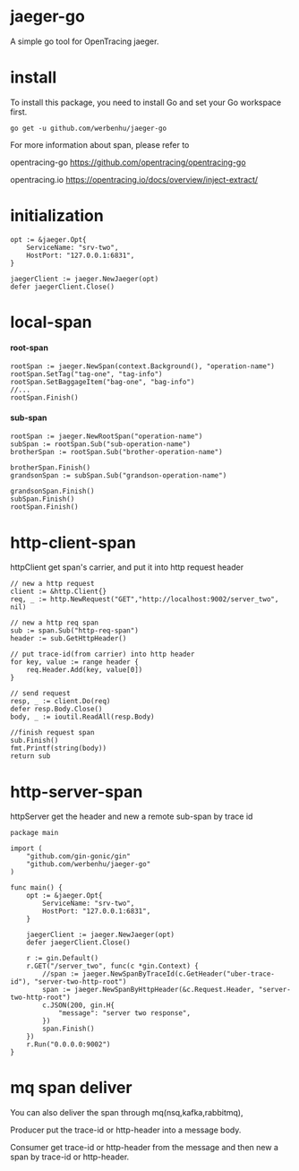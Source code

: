 # jaeger-go
A simple go tool for OpenTracing jaeger.

# install
To install this package, you need to install Go and set your Go workspace first.

```go get -u github.com/werbenhu/jaeger-go```

For more information about span, please refer to

opentracing-go https://github.com/opentracing/opentracing-go

opentracing.io https://opentracing.io/docs/overview/inject-extract/


# initialization
```
opt := &jaeger.Opt{
    ServiceName: "srv-two",
    HostPort: "127.0.0.1:6831",
}
    
jaegerClient := jaeger.NewJaeger(opt)
defer jaegerClient.Close()
```

# local-span

#### root-span
```
rootSpan := jaeger.NewSpan(context.Background(), "operation-name")
rootSpan.SetTag("tag-one", "tag-info")
rootSpan.SetBaggageItem("bag-one", "bag-info")
//...
rootSpan.Finish()
```

#### sub-span

```
rootSpan := jaeger.NewRootSpan("operation-name")
subSpan := rootSpan.Sub("sub-operation-name") 
brotherSpan := rootSpan.Sub("brother-operation-name")

brotherSpan.Finish()
grandsonSpan := subSpan.Sub("grandson-operation-name") 

grandsonSpan.Finish()
subSpan.Finish()
rootSpan.Finish()
```

# http-client-span
httpClient get span's carrier, and put it into http request header 
```
// new a http request
client := &http.Client{}
req, _ := http.NewRequest("GET","http://localhost:9002/server_two", nil)

// new a http req span
sub := span.Sub("http-req-span")
header := sub.GetHttpHeader()

// put trace-id(from carrier) into http header
for key, value := range header {
	req.Header.Add(key, value[0])
}

// send request
resp, _ := client.Do(req)
defer resp.Body.Close()
body, _ := ioutil.ReadAll(resp.Body)

//finish request span
sub.Finish()
fmt.Printf(string(body))
return sub
```

# http-server-span
httpServer get the header and new a remote sub-span by trace id
```
package main

import (
	"github.com/gin-gonic/gin"
	"github.com/werbenhu/jaeger-go"
)

func main() {
    opt := &jaeger.Opt{
    	ServiceName: "srv-two",
    	HostPort: "127.0.0.1:6831",
    }
    
    jaegerClient := jaeger.NewJaeger(opt)
    defer jaegerClient.Close()

	r := gin.Default()
	r.GET("/server_two", func(c *gin.Context) {
		//span := jaeger.NewSpanByTraceId(c.GetHeader("uber-trace-id"), "server-two-http-root")
		span := jaeger.NewSpanByHttpHeader(&c.Request.Header, "server-two-http-root")
		c.JSON(200, gin.H{
			"message": "server two response",
		})
		span.Finish()
	})
	r.Run("0.0.0.0:9002")
}
```

# mq span deliver
You can also deliver the span through mq(nsq,kafka,rabbitmq),

Producer put the trace-id or http-header into a message body.

Consumer get trace-id or http-header from the message and then new a span by trace-id or http-header.

